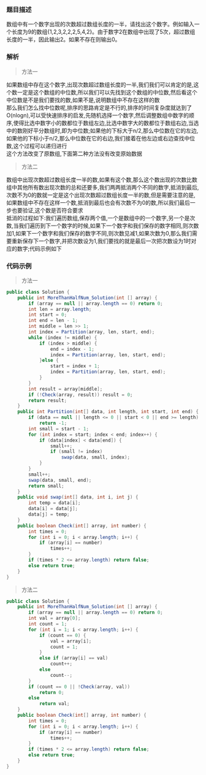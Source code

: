 ### 题目描述

数组中有一个数字出现的次数超过数组长度的一半，请找出这个数字。例如输入一个长度为9的数组{1,2,3,2,2,2,5,4,2}。由于数字2在数组中出现了5次，超过数组长度的一半，因此输出2。如果不存在则输出0。

### 解析

> 方法一

如果数组中存在这个数字,出现次数超过数组长度的一半,我们我们可以肯定的是,这个数一定是这个数组的中位数,所以我们可以先找到这个数组的中位数,然后看这个中位数是不是我们要找的数,如果不是,说明数组中不存在这样的数  
那么我们怎么找中位数呢,排序的思路肯定是不行的,排序的时间复杂度就达到了O(nlogn),可以受快速排序的启发,先随机选择一个数字,然后调整数组中数字的顺序,使得比选中数字小的数都位于数组左边,比选中数字大的数都位于数组右边,当选中的数刚好平分数组时,即为中位数;如果他的下标大于n/2,那么中位数在它的左边,如果他的下标小于n/2,那么中位数在它的右边,我们接着在他左边或右边查找中位数,这个过程可以递归进行  
这个方法改变了原数组,下面第二种方法没有改变原始数据

> 方法二

数组中出现次数超过数组长度一半的数,如果有这个数,那么这个数出现的次数比数组中其他所有数出现次数的总和还要多,我们两两抵消两个不同的数字,抵消到最后,次数不为0的数就一定是这个出现次数超过数组长度一半的数,但是需要注意的是,如果数组中不存在这样一个数,抵消到最后也会有次数不为0的数,所以我们最后一步也要验证,这个数是否符合要求  
抵消的过程如下:我们遍历数组,保存两个值,一个是数组中的一个数字,另一个是次数,当我们遍历到下一个数字的时候,如果下一个数字和我们保存的数字相同,则次数加1,如果下一个数字和我们保存的数字不同,则次数见减1,如果次数为0,那么我们需要重新保存下一个数字,并把次数设为1,我们要找的就是最后一次把次数设为1时对应的数字;代码示例如下

### 代码示例

> 方法一

```java
public class Solution {
    public int MoreThanHalfNum_Solution(int [] array) {
        if (array == null || array.length == 0) return 0;
        int len = array.length;
        int start = 0;
        int end = len - 1;
        int middle = len >> 1;
        int index = Partition(array, len, start, end);
        while (index != middle) {
            if (index > middle) {
                end = index - 1;
                index = Partition(array, len, start, end);
            }else {
                start = index + 1;
                index = Partition(array, len, start, end);
            }
        }
        int result = array[middle];
        if (!Check(array, result)) result = 0;
        return result;
    }
    public int Partition(int[] data, int length, int start, int end) {
        if (data == null || length <= 0 || start < 0 || end >= length) 
            return -1;
        int small = start - 1;
        for (int index = start; index < end; index++) {
            if (data[index] < data[end]) {
                small++;
                if (small != index) 
                    swap(data, small, index);
            }
        }
        small++;
        swap(data, small, end);
        return small;
    }
    public void swap(int[] data, int i, int j) {
        int temp = data[i];
        data[i] = data[j];
        data[j] = temp;
    }
    public boolean Check(int[] array, int number) {
        int times = 0;
        for (int i = 0; i < array.length; i++) {
            if (array[i] == number)
                times++;
        }
        if (times * 2 <= array.length) return false;
        else return true;
    }
}
```

> 方法二

```java
public class Solution {
    public int MoreThanHalfNum_Solution(int [] array) {
        if (array == null || array.length == 0) return 0;
        int val = array[0];
        int count = 1;
        for (int i = 1; i < array.length; i++) {
            if (count == 0) {
                val = array[i];
                count = 1;
            }
            else if (array[i] == val)
                count++;
            else
                count--;
        }
        if (count == 0 || !Check(array, val))
            return 0;
        else
            return val;
    }
    public boolean Check(int[] array, int number) {
        int times = 0;
        for (int i = 0; i < array.length; i++) {
            if (array[i] == number)
                times++;
        }
        if (times * 2 <= array.length) return false;
        else return true;
    }
}
```